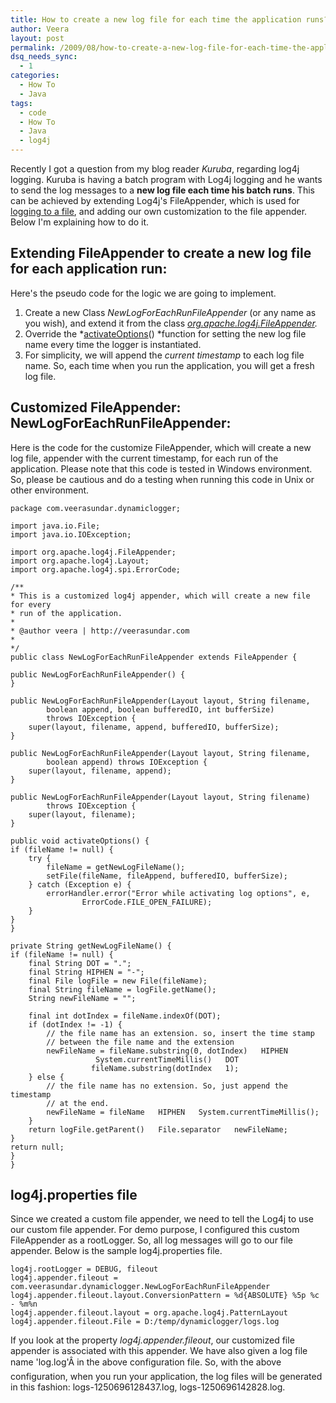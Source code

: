 ```yaml
---
title: How to create a new log file for each time the application runs?
author: Veera
layout: post
permalink: /2009/08/how-to-create-a-new-log-file-for-each-time-the-application-runs/
dsq_needs_sync:
  - 1
categories:
  - How To
  - Java
tags:
  - code
  - How To
  - Java
  - log4j
---
```


Recently I got a question from my blog reader *Kuruba*, regarding log4j logging. Kuruba is having a batch program with Log4j logging and he wants to send the log messages to a **new log file each time his batch runs**. This can be achieved by extending Log4j's FileAppender, which is used for [logging to a file][1], and adding our own customization to the file appender. Below I'm explaining how to do it.

 [1]: http://veerasundar.com/blog/2009/07/log4j-tutorial-how-to-send-the-log-messages-to-a-file/

## Extending FileAppender to create a new log file for each application run:

Here's the pseudo code for the logic we are going to implement.

1.  Create a new Class *NewLogForEachRunFileAppender* (or any name as you wish), and extend it from the class *[org.apache.log4j.FileAppender][2].*
2.  Override the *[activateOptions][3]() *function for setting the new log file name every time the logger is instantiated.
3.  For simplicity, we will append the *current timestamp* to each log file name. So, each time when you run the application, you will get a fresh log file.

 [2]: http://logging.apache.org/log4j/1.2/apidocs/org/apache/log4j/FileAppender.html
 [3]: http://logging.apache.org/log4j/1.2/apidocs/org/apache/log4j/FileAppender.html#activateOptions()

## Customized FileAppender: NewLogForEachRunFileAppender:

Here is the code for the customize FileAppender, which will create a new log file, appender with the current timestamp, for each run of the application. Please note that this code is tested in Windows environment. So, please be cautious and do a testing when running this code in Unix or other environment.

    package com.veerasundar.dynamiclogger;
    
    import java.io.File;
    import java.io.IOException;
    
    import org.apache.log4j.FileAppender;
    import org.apache.log4j.Layout;
    import org.apache.log4j.spi.ErrorCode;
    
    /**
    * This is a customized log4j appender, which will create a new file for every
    * run of the application.
    *
    * @author veera | http://veerasundar.com
    *
    */
    public class NewLogForEachRunFileAppender extends FileAppender {
    
    public NewLogForEachRunFileAppender() {
    }
    
    public NewLogForEachRunFileAppender(Layout layout, String filename,
    		boolean append, boolean bufferedIO, int bufferSize)
    		throws IOException {
    	super(layout, filename, append, bufferedIO, bufferSize);
    }
    
    public NewLogForEachRunFileAppender(Layout layout, String filename,
    		boolean append) throws IOException {
    	super(layout, filename, append);
    }
    
    public NewLogForEachRunFileAppender(Layout layout, String filename)
    		throws IOException {
    	super(layout, filename);
    }
    
    public void activateOptions() {
    if (fileName != null) {
    	try {
    		fileName = getNewLogFileName();
    		setFile(fileName, fileAppend, bufferedIO, bufferSize);
    	} catch (Exception e) {
    		errorHandler.error("Error while activating log options", e,
    				ErrorCode.FILE_OPEN_FAILURE);
    	}
    }
    }
    
    private String getNewLogFileName() {
    if (fileName != null) {
    	final String DOT = ".";
    	final String HIPHEN = "-";
    	final File logFile = new File(fileName);
    	final String fileName = logFile.getName();
    	String newFileName = "";
    
    	final int dotIndex = fileName.indexOf(DOT);
    	if (dotIndex != -1) {
    		// the file name has an extension. so, insert the time stamp
    		// between the file name and the extension
    		newFileName = fileName.substring(0, dotIndex)   HIPHEN
    				   System.currentTimeMillis()   DOT
    				  fileName.substring(dotIndex   1);
    	} else {
    		// the file name has no extension. So, just append the timestamp
    		// at the end.
    		newFileName = fileName   HIPHEN   System.currentTimeMillis();
    	}
    	return logFile.getParent()   File.separator   newFileName;
    }
    return null;
    }
    }

## log4j.properties file

Since we created a custom file appender, we need to tell the Log4j to use our custom file appender. For demo purpose, I configured this custom FileAppender as a rootLogger. So, all log messages will go to our file appender. Below is the sample log4j.properties file.

    log4j.rootLogger = DEBUG, fileout
    log4j.appender.fileout = com.veerasundar.dynamiclogger.NewLogForEachRunFileAppender
    log4j.appender.fileout.layout.ConversionPattern = %d{ABSOLUTE} %5p %c - %m%n
    log4j.appender.fileout.layout = org.apache.log4j.PatternLayout
    log4j.appender.fileout.File = D:/temp/dynamiclogger/logs.log

If you look at the property *log4j.appender.fileout*, our customized file appender is associated with this appender. We have also given a log file name 'log.log'Â in the above configuration file. So, with the above configuration, when you run your application, the log files will be generated in this fashion: logs-1250696128437.log, logs-1250696142828.log.